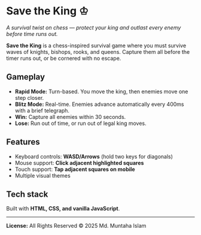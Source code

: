 # Save the King ♔  

*A survival twist on chess — protect your king and outlast every enemy before time runs out.*  

**Save the King** is a chess-inspired survival game where you must survive waves of knights, bishops, rooks, and queens. Capture them all before the timer runs out, or be cornered with no escape.  

## Gameplay  
- **Rapid Mode:** Turn-based. You move the king, then enemies move one step closer.  
- **Blitz Mode:** Real-time. Enemies advance automatically every 400ms with a brief telegraph.  
- **Win:** Capture all enemies within 30 seconds.  
- **Lose:** Run out of time, or run out of legal king moves.  

## Features  
- Keyboard controls: **WASD/Arrows** (hold two keys for diagonals)  
- Mouse support: **Click adjacent highlighted squares**  
- Touch support: **Tap adjacent squares on mobile**  
- Multiple visual themes  

## Tech stack  
Built with **HTML, CSS, and vanilla JavaScript**.  

---

**License:** All Rights Reserved © 2025 Md. Muntaha Islam  
